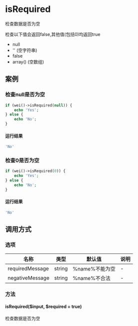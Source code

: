 isRequired
==========

检查数据是否为空

检查以下值会返回false,其他值(包括0)均返回true

* null
* '' (空字符串)
* false
* array() (空数组)

案例
----

### 检查null是否为空

```php
if (wei()->isRequired(null)) {
    echo 'Yes';
} else {
    echo 'No';
}
```

#### 运行结果

```php
'No'
```

### 检查0是否为空

```php
if (wei()->isRequired(0)) {
    echo 'Yes';
} else {
    echo 'No';
}
```

#### 运行结果

```php
'No'
```

调用方式
--------

### 选项

名称              | 类型    | 默认值           | 说明
------------------|---------|------------------|------
requiredMessage   | string  | %name%不能为空   | -
negativeMessage   | string  | %name%不合法     | -

### 方法

#### isRequired($input, $required = true)
检查数据是否为空
